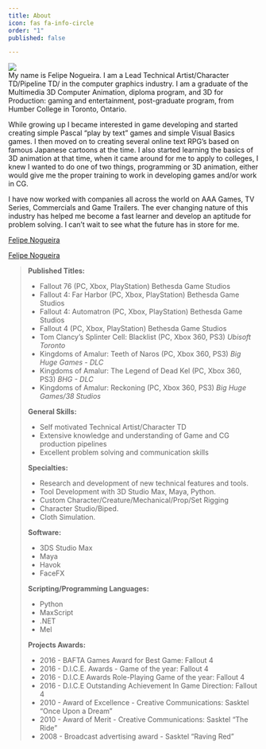 ```yaml
---
title: About
icon: fas fa-info-circle
order: "1"
published: false

---
```

![](https://res.cloudinary.com/felipenogueira3d-cloud/image/upload/v1568431903/aboutmeop_xnqgcn.jpg)  
My name is Felipe Nogueira. I am a Lead Technical Artist/Character TD/Pipeline TD/ in the computer graphics industry. I am a graduate of the Multimedia 3D Computer Animation, diploma program, and 3D for Production: gaming and entertainment, post-graduate program, from Humber College in Toronto, Ontario.

While growing up I became interested in game developing and started creating simple Pascal “play by text” games and simple Visual Basics games. I then moved on to creating several online text RPG’s based on famous Japanese cartoons at the time. I also started learning the basics of 3D animation at that time, when it came around for me to apply to colleges, I knew I wanted to do one of two things, programming or 3D animation, either would give me the proper training to work in developing games and/or work in CG.

I have now worked with companies all across the world on AAA Games, TV Series, Commercials and Game Trailers. The ever changing nature of this industry has helped me become a fast learner and develop an aptitude for problem solving. I can’t wait to see what the future has in store for me.

 <i class="fab fa-linkedin fa-2x"></i> <a href="https://www.linkedin.com/in/pepetd/" target="_blank">Felipe Nogueira</a>
 
 [Felipe Nogueira](https://www.linkedin.com/in/pepetd/ "Felipe's LinkedIn Profile")

> **Published Titles:**
>
> * Fallout 76 (PC, Xbox, PlayStation) Bethesda Game Studios
> * Fallout 4: Far Harbor (PC, Xbox, PlayStation) Bethesda Game Studios
> * Fallout 4: Automatron (PC, Xbox, PlayStation) Bethesda Game Studios
> * Fallout 4 (PC, Xbox, PlayStation) Bethesda Game Studios
> * Tom Clancy’s Splinter Cell: Blacklist (PC, Xbox 360, PS3) _Ubisoft Toronto_
> * Kingdoms of Amalur: Teeth of Naros (PC, Xbox 360, PS3) _Big Huge Games - DLC_
> * Kingdoms of Amalur: The Legend of Dead Kel (PC, Xbox 360, PS3) _BHG - DLC_
> * Kingdoms of Amalur: Reckoning (PC, Xbox 360, PS3) _Big Huge Games/38 Studios_
>
> **General Skills:**
>
> * Self motivated Technical Artist/Character TD
> * Extensive knowledge and understanding of Game and CG production pipelines
> * Excellent problem solving and communication skills
>
> **Specialties:**
>
> * Research and development of new technical features and tools.
> * Tool Development with 3D Studio Max, Maya, Python.
> * Custom Character/Creature/Mechanical/Prop/Set Rigging
> * Character Studio/Biped.
> * Cloth Simulation.
>
> **Software:**
>
> * 3DS Studio Max
> * Maya
> * Havok
> * FaceFX
>
> **Scripting/Programming Languages:**
>
> * Python
> * MaxScript
> * .NET
> * Mel
>
> **Projects Awards:**
>
> * 2016 - BAFTA Games Award for Best Game: Fallout 4
> * 2016 - D.I.C.E. Awards - Game of the year: Fallout 4
> * 2016 - D.I.C.E Awards Role-Playing Game of the year: Fallout 4
> * 2016 - D.I.C.E Outstanding Achievement In Game Direction: Fallout 4
> * 2010 - Award of Excellence - Creative Communications: Sasktel “Once Upon a Dream”
> * 2010 - Award of Merit - Creative Communications: Sasktel “The Ride”
> * 2008 - Broadcast advertising award - Sasktel “Raving Red”